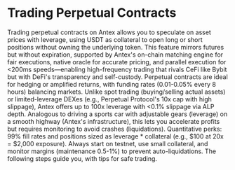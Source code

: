 # Trading Perpetual Contracts

Trading perpetual contracts on Antex allows you to speculate on asset prices with leverage, using USDT as collateral to open long or short positions without owning the underlying token. This feature mirrors futures but without expiration, supported by Antex's on-chain matching engine for fair executions, native oracle for accurate pricing, and parallel execution for <200ms speeds—enabling high-frequency trading that rivals CeFi like Bybit but with DeFi's transparency and self-custody. Perpetual contracts are ideal for hedging or amplified returns, with funding rates (0.01-0.05% every 8 hours) balancing markets. Unlike spot trading (buying/selling actual assets) or limited-leverage DEXes (e.g., Perpetual Protocol's 10x cap with high slippage), Antex offers up to 100x leverage with <0.1% slippage via ALP depth. Analogous to driving a sports car with adjustable gears (leverage) on a smooth highway (Antex's infrastructure), this lets you accelerate profits but requires monitoring to avoid crashes (liquidations). Quantitative perks: 99% fill rates and positions sized as leverage \* collateral (e.g., $100 at 20x = $2,000 exposure). Always start on testnet, use small collateral, and monitor margins (maintenance 0.5-1%) to prevent auto-liquidations. The following steps guide you, with tips for safe trading.
